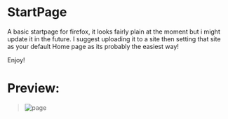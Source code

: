 # StartPage
A basic startpage for firefox, it looks fairly plain at the moment but i might update it in the future.
I suggest uploading it to a site then setting that site as your default Home page as its probably the easiest way!

Enjoy!

# Preview:
>![page](https://github.com/kirk65/startpage/assets/122225913/997145ae-3dd0-4d83-9a4b-2a4bc8b52a99)
